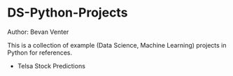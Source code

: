 # DS-Python-Projects

Author: Bevan Venter

This is a collection of example (Data Science, Machine Learning) projects in Python for references.

- Telsa Stock Predictions
